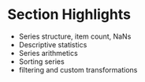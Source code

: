 # Section Highlights

- Series structure, item count, NaNs
- Descriptive statistics
- Series arithmetics
- Sorting series
- filtering and custom transformations
